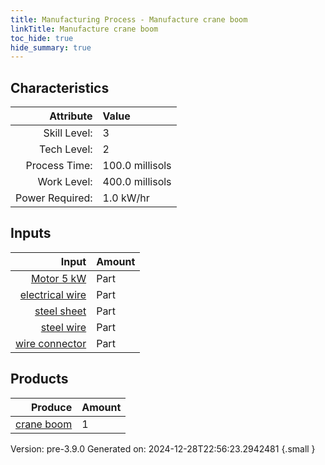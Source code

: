 ```yaml
---
title: Manufacturing Process - Manufacture crane boom
linkTitle: Manufacture crane boom
toc_hide: true
hide_summary: true
---
```



## Characteristics

| Attribute      | Value |
|--------:|:------|
|Skill Level:|3|
|Tech Level:|2|
|Process Time:|100.0 millisols|
|Work Level:|400.0 millisols|
|Power Required:|1.0 kW/hr|

## Inputs

| Input      | Amount |
|--------:|:------|
|[Motor 5 kW](/docs/definitions/part/motor-5-kw)|Part|1|
|[electrical wire](/docs/definitions/part/electrical-wire)|Part|2|
|[steel sheet](/docs/definitions/part/steel-sheet)|Part|4|
|[steel wire](/docs/definitions/part/steel-wire)|Part|5|
|[wire connector](/docs/definitions/part/wire-connector)|Part|2|

## Products


| Produce      | Amount |
|--------:|:------|
|[crane boom](/docs/definitions/part/crane-boom)|1|


Version: pre-3.9.0 Generated on: 2024-12-28T22:56:23.2942481
{.small }

